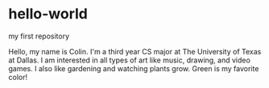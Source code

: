 # hello-world
my first repository

Hello, my name is Colin. I'm a third year CS major at The University of Texas at Dallas.
I am interested in all types of art like music, drawing, and video games.
I also like gardening and watching plants grow. Green is my favorite color!
